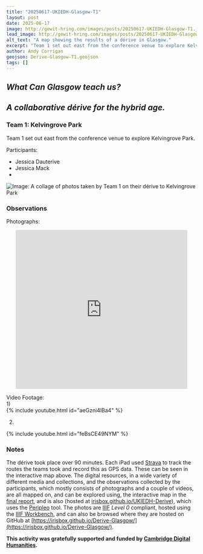 ```yaml
---
title: "20250617-UKIEDH-Glasgow-T1"
layout: post
date: 2025-06-17
image: http://gewit-hring.com/images/posts/20250617-UKIEDH-Glasgow-T1.jpg
lead_image: http://gewit-hring.com/images/posts/20250617-UKIEDH-Glasgow-T1.jpg
alt_text: "A map showing the results of a dérive in Glasgow."
excerpt: "Team 1 set out east from the conference venue to explore Kelvingrove Park. What did they find?"
author: Andy Corrigan
geojson: Derive-Glasgow-T1.geojson  
tags: []
---
```

## ***What Can Glasgow teach us?***   
## ***A collaborative dérive for the hybrid age.***  

### Team 1: Kelvingrove Park

Team 1 set out east from the conference venue to explore Kelvingrove Park.

Participants:
- Jessica Dauterive
- Jessica Mack
- 

![Image: A collage of photos taken by Team 1 on their dérive to Kelvingrove Park]({{site.url}}/images/posts/Derive-Glasgow-T1.jpg)

### Observations  
  
Photographs:  
<p align="center"><iframe src="https://uv-v4.netlify.app/uv.html#?manifest=https://irisbox.github.io/Derive-Glasgow/manifests/Team-1-Kelvingrove-Park.json&c=0&m=0&cv=0&config=&locales=en-GB:English (GB),cy-GB:Cymraeg,fr-FR:Français (FR),pl-PL:Polski,sv-SE:Svenska" width="90%" height="420" allowfullscreen frameborder="0"></iframe></p>    
  
Video Footage:  
1)   
{% include youtube.html id="aeGzni4lBa4" %}  
  
2)    
{% include youtube.html id="feBsCE49NYM" %}    
  
### Notes
The dérive took place over 90 minutes. Each iPad used [Strava](https://www.strava.com/) to track the routes the teams took and record this as GPS data. These can be seen in the interactive map above. The digital resources, in a wide variety of different media and collections, and the observations collected by the participants, which mostly consists of photographs and a couple of videos, are all mapped on, and can be explored using, the interactive map in the [final report](https://gewit-hring.com/journal/ukiedh-glasgow/), and is also (hosted at [irisbox.github.io/UKIEDH-Derive](https://irisbox.github.io/UKIEDH-Derive/)), which uses the [Peripleo](https://britishlibrary.github.io/locating-a-national-collection/Peripleo.html) tool. The photos are [IIIF](https://iiif.io/) *Level 0* compliant, hosted using the [IIIF Workbench](https://github.com/glenrobson/github_iiif), and can also be browsed where they are hosted on GitHub at [https://irisbox.github.io/Derive-Glasgow/](https://irisbox.github.io/Derive-Glasgow/).     
  
**This activity was gratefully supported and funded by [Cambridge Digital Humanities](https://www.cdh.cam.ac.uk/).**   
